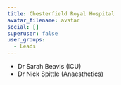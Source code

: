 ```yaml
---
title: Chesterfield Royal Hospital
avatar_filename: avatar
social: []
superuser: false
user_groups:
  - Leads
---
```

* Dr Sarah Beavis (ICU)
* Dr Nick Spittle (Anaesthetics)